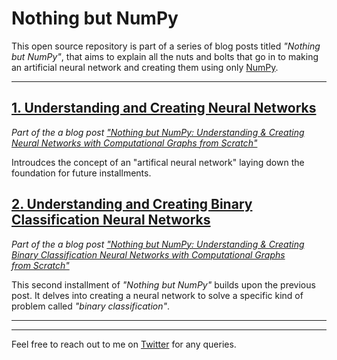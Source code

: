 # Nothing but NumPy

This open source repository is part of a series of blog posts titled _"Nothing but NumPy"_, that aims to explain all the nuts
and bolts that go in to making an artificial neural network and creating them using only [NumPy](https://numpy.org/).

***

## [1. Understanding and Creating Neural Networks](/Understanding_and_Creating_NNs)

_Part of the a blog post ["Nothing but NumPy: Understanding &amp; Creating Neural Networks with Computational Graphs from Scratch"](https://medium.com/@rafayak/nothing-but-numpy-understanding-creating-neural-networks-with-computational-graphs-from-scratch-6299901091b0)_

Introudces the concept of an "artifical neural network" laying down the foundation for future installments.


## [2. Understanding and Creating Binary Classification Neural Networks](/Understanding_and_Creating_Binary_Classifaication_NNs)
_Part of the a blog post ["Nothing but NumPy: Understanding &amp; Creating Binary Classification Neural Networks with Computational Graphs from Scratch"](https://medium.com/@rafayak/nothing-but-numpy-understanding-creating-binary-classification-neural-networks-with-e746423c8d5c)_


This second installment of _"Nothing but NumPy"_ builds upon the previous post. It delves into creating a neural network to solve a
specific kind of problem called _"binary classification"_.  



___
___


Feel free to reach out to me on [Twitter](https://twitter.com/RafayAK) for any queries.
